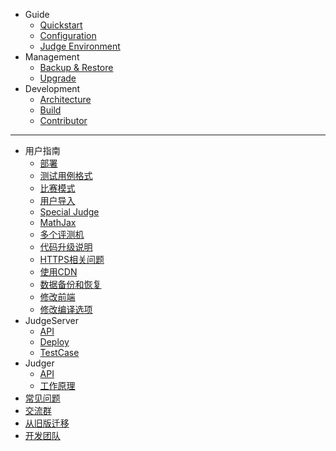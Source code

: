 - Guide
  - [Quickstart](en/guide/quickstart.md)
  - [Configuration](en/guide/configuration.md)
  - [Judge Environment](en/guide/judge_environment.md)
- Management
  - [Backup & Restore](en/management/backup_and_restore.md)
  - [Upgrade](en/management/upgrade.md)
- Development
  - [Architecture](en/development/architecture.md)
  - [Build](en/development/build.md)
  - [Contributor](en/development/contributor.md)

---

- 用户指南
  - [部署](onlinejudge/guide/deploy.md)
  - [测试用例格式](onlinejudge/guide/test_case.md)
  - [比赛模式](onlinejudge/guide/contest_rule_type.md)
  - [用户导入](onlinejudge/guide/import_users.md)
  - [Special Judge](onlinejudge/guide/special_judge.md)
  - [MathJax](onlinejudge/guide/mathjax.md)
  - [多个评测机](onlinejudge/guide/multi_judge_server.md)
  - [代码升级说明](onlinejudge/guide/upgrade.md)
  - [HTTPS相关问题](onlinejudge/guide/https.md)
  - [使用CDN](onlinejudge/guide/using_cdn.md)
  - [数据备份和恢复](onlinejudge/guide/backup.md)
  - [修改前端](onlinejudge/guide/update_fe.md)
  - [修改编译选项](onlinejudge/guide/update_compile_options.md)
- JudgeServer
  - [API](judgeserver/api.md)
  - [Deploy](judgeserver/deploy.md)
  - [TestCase](judgeserver/testcase.md)
- Judger
  - [API](judger/api.md)
  - [工作原理](judger/how_it_works.md)
- [常见问题](onlinejudge/faq.md)
- [交流群](onlinejudge/guide/qq_group.md)
- [从旧版迁移](onlinejudge/from_old.md)
- [开发团队](onlinejudge/dev-team.md)

